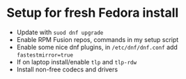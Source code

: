 # Setup for fresh Fedora install

* Update with `suod dnf upgrade`
* Enable RPM Fusion repos, commands in my setup script
* Enable some nice dnf plugins, in `/etc/dnf/dnf.conf` add `fastestmirror=true`
* If on laptop install/enable `tlp` and `tlp-rdw`
* Install non-free codecs and drivers
